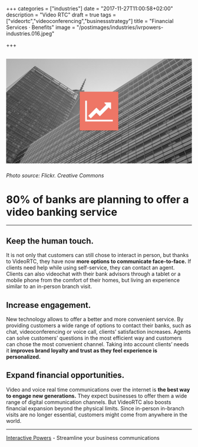 +++
categories = ["industries"]
date = "2017-11-27T11:00:58+02:00"
description = "Video RTC"
draft = true
tags = ["videortc","videoconferencing","businessstrategy"]
title = "Financial Services · Benefits"
image = "/postimages/industries/ivrpowers-industries.016.jpeg"

+++

![bank building](/postimages/industries/ivrpowers-industries.016.jpeg)
-----------
###### Photo source: Flickr. Creative Commons


# 80% of banks are planning to offer a video banking service
---


## Keep the human touch.

It is not only that customers can still chose to interact in person, but thanks to VideoRTC, they have now **more options to communicate face-to-face.** If clients need help while using self-service, they can contact an agent. Clients can also videochat with their bank advisors through a tablet or a mobile phone from the comfort of their homes, but living an experience similar to an in-person branch visit. 


## Increase engagement.

New technology allows to offer a better and more convenient service. By providing customers a wide range of options to contact their banks, such as chat, videoconferencing or voice call, clients’ satisfaction increases. Agents can solve customers’ questions in the most efficient way and customers can chose the most convenient channel. Taking into account clients’ needs it **improves brand loyalty and trust as they feel experience is personalized.**


## Expand financial opportunities.

Video and voice real time communications over the internet is **the best way to engage new generations.** They expect businesses to offer them a wide range of digital communication channels. But VideoRTC also boosts financial expansion beyond the physical limits. Since in-person in-branch visits are no longer essential, customers might come from anywhere in the world.


---
[Interactive Powers](http://www.ivrpowers.com/) - Streamline your business communications
